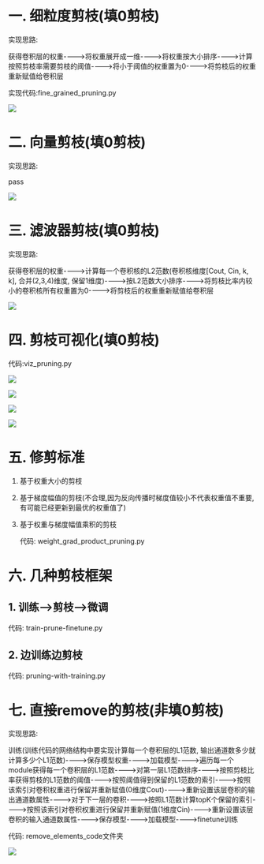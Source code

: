 # 一. 细粒度剪枝(填0剪枝)

实现思路:

获得卷积层的权重---->将权重展开成一维---->将权重按大小排序---->计算按照剪枝率需要剪枝的阈值---->将小于阈值的权重置为0---->将剪枝后的权重重新赋值给卷积层

实现代码:fine_grained_pruning.py

![](assets/fine_grained.png)

# 二. 向量剪枝(填0剪枝)

实现思路:

pass

![](assets/vector.png)

# 三. 滤波器剪枝(填0剪枝) 

实现思路:

获得卷积层的权重---->计算每一个卷积核的L2范数(卷积核维度[Cout, Cin, k, k], 合并(2,3,4)维度, 保留1维度)---->按L2范数大小排序---->将剪枝比率内较小的卷积核所有权重置为0---->将剪枝后的权重重新赋值给卷积层

![](assets/kernel.png)

# 四. 剪枝可视化(填0剪枝)

代码:viz_pruning.py

![](assets/vis_vector_level.png)

![](assets/vis_kernel_level.png)

![](assets/vis_filter-level.png)

![](assets/vis_channel-level.png)

# 五. 修剪标准

1. 基于权重大小的剪枝

2. 基于梯度幅值的剪枝(不合理,因为反向传播时梯度值较小不代表权重值不重要,有可能已经更新到最优的权重值了)

3. 基于权重与梯度幅值乘积的剪枝

   代码: weight_grad_product_pruning.py


# 六. 几种剪枝框架

## 1. 训练-->剪枝-->微调

代码: train-prune-finetune.py

## 2. 边训练边剪枝

代码: pruning-with-training.py

# 七. 直接remove的剪枝(非填0剪枝)

实现思路: 

训练(训练代码的网络结构中要实现计算每一个卷积层的L1范数, 输出通道数多少就计算多少个L1范数)---->保存模型权重---->加载模型---->遍历每一个module获得每一个卷积层的L1范数---->对第一层L1范数排序---->按照剪枝比率获得剪枝的L1范数的阈值---->按照阈值得到保留的L1范数的索引---->按照该索引对卷积权重进行保留并重新赋值(0维度Cout)---->重新设置该层卷积的输出通道数属性---->对于下一层的卷积---->按照L1范数计算topK个保留的索引---->按照该索引对卷积权重进行保留并重新赋值(1维度Cin)---->重新设置该层卷积的输入通道数属性---->保存模型---->加载模型---->finetune训练

代码:  remove_elements_code文件夹

![](assets/remove_elements.png)